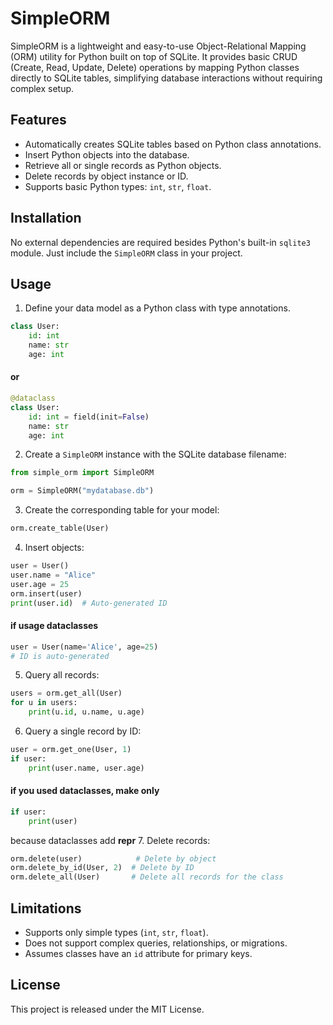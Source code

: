 
# SimpleORM

SimpleORM is a lightweight and easy-to-use Object-Relational Mapping (ORM) utility for Python built on top of SQLite. It provides basic CRUD (Create, Read, Update, Delete) operations by mapping Python classes directly to SQLite tables, simplifying database interactions without requiring complex setup.

## Features

- Automatically creates SQLite tables based on Python class annotations.
- Insert Python objects into the database.
- Retrieve all or single records as Python objects.
- Delete records by object instance or ID.
- Supports basic Python types: `int`, `str`, `float`.

## Installation

No external dependencies are required besides Python's built-in `sqlite3` module. Just include the `SimpleORM` class in your project.

## Usage

1. Define your data model as a Python class with type annotations.

```python
class User:
    id: int
    name: str
    age: int
```
#### or 
```python
@dataclass
class User:
    id: int = field(init=False)
    name: str
    age: int
```
2. Create a `SimpleORM` instance with the SQLite database filename:

```python
from simple_orm import SimpleORM

orm = SimpleORM("mydatabase.db")
```

3. Create the corresponding table for your model:

```python
orm.create_table(User)
```

4. Insert objects:

```python
user = User()
user.name = "Alice"
user.age = 25
orm.insert(user)
print(user.id)  # Auto-generated ID
```
#### if usage dataclasses
```python
user = User(name='Alice', age=25)
# ID is auto-generated
```

5. Query all records:

```python
users = orm.get_all(User)
for u in users:
    print(u.id, u.name, u.age)
```

6. Query a single record by ID:

```python
user = orm.get_one(User, 1)
if user:
    print(user.name, user.age)
```
#### if you used dataclasses, make only
```python
if user:
    print(user)
```
because dataclasses add __repr__ 
7. Delete records:

```python
orm.delete(user)            # Delete by object
orm.delete_by_id(User, 2)  # Delete by ID
orm.delete_all(User)       # Delete all records for the class
```

## Limitations

- Supports only simple types (`int`, `str`, `float`).
- Does not support complex queries, relationships, or migrations.
- Assumes classes have an `id` attribute for primary keys.

## License

This project is released under the MIT License.

